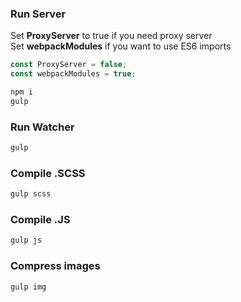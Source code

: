 ### Run Server

Set **ProxyServer** to true if you need proxy server \
Set **webpackModules** if you want to use ES6 imports
```js
const ProxyServer = false;
const webpackModules = true;
```

```bash
npm i
gulp
```


### Run Watcher

```bash
gulp
```

### Compile .SCSS

```bash
gulp scss
```

### Compile .JS

```bash
gulp js
```

### Compress images

```bash
gulp img
```


